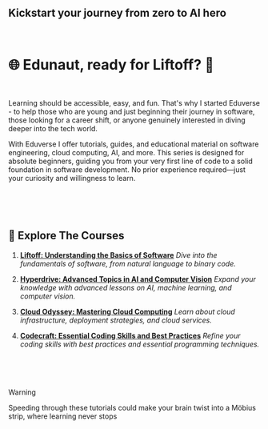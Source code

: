 ## Kickstart your journey from zero to  AI hero

<br>

# 🌐 Edunaut, ready for Liftoff? 🚀

<br>

Learning should be accessible, easy, and fun. That's why I started Eduverse - to help those who are young and just beginning their journey in software, those looking for a career shift, or anyone genuinely interested in diving deeper into the tech world.

With Eduverse I offer tutorials, guides, and educational material on software engineering, cloud computing, AI, and more. This series is designed for absolute beginners, guiding you from your very first line of code to a solid foundation in software development. No prior experience required—just your curiosity and willingness to learn.

<br><br><br>

## 🚀 Explore The Courses
1. **[Liftoff: Understanding the Basics of Software]()**
   *Dive into the fundamentals of software, from natural language to binary code.*

2. **[Hyperdrive: Advanced Topics in AI and Computer Vision]()**
   *Expand your knowledge with advanced lessons on AI, machine learning, and computer vision.*

3. **[Cloud Odyssey: Mastering Cloud Computing]()**
   *Learn about cloud infrastructure, deployment strategies, and cloud services.*

4. **[Codecraft: Essential Coding Skills and Best Practices]()**
   *Refine your coding skills with best practices and essential programming techniques.*

<br><br><br>

> [!WARNING]
> Speeding through these tutorials could make your brain twist into a Möbius strip, where learning never stops

<br>
